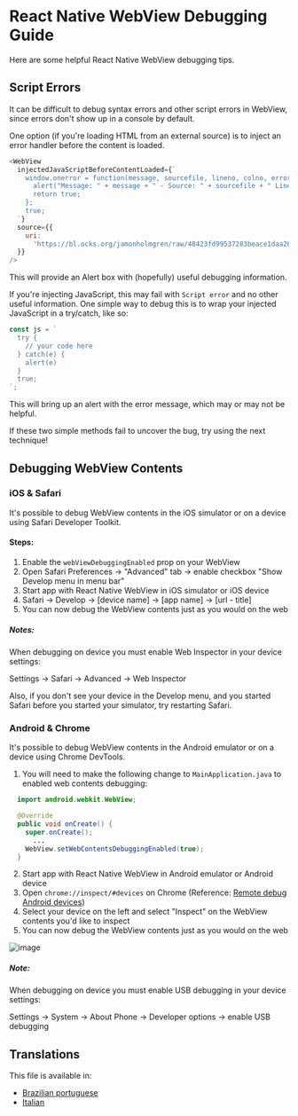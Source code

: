 # React Native WebView Debugging Guide

Here are some helpful React Native WebView debugging tips.

## Script Errors

It can be difficult to debug syntax errors and other script errors in WebView, since errors don't show up in a console by default.

One option (if you're loading HTML from an external source) is to inject an error handler before the content is loaded.

```js
<WebView
  injectedJavaScriptBeforeContentLoaded={`
    window.onerror = function(message, sourcefile, lineno, colno, error) {
      alert("Message: " + message + " - Source: " + sourcefile + " Line: " + lineno + ":" + colno);
      return true;
    };
    true;
  `}
  source={{
    uri:
      'https://bl.ocks.org/jamonholmgren/raw/48423fd99537283beace1daa2688e80f/',
  }}
/>
```

This will provide an Alert box with (hopefully) useful debugging information.

If you're injecting JavaScript, this may fail with `Script error` and no other useful information. One simple way to debug this is to wrap your injected JavaScript in a try/catch, like so:

```js
const js = `
  try {
    // your code here
  } catch(e) {
    alert(e)
  }
  true;
`;
```

This will bring up an alert with the error message, which may or may not be helpful.

If these two simple methods fail to uncover the bug, try using the next technique!

## Debugging WebView Contents

### iOS & Safari

It's possible to debug WebView contents in the iOS simulator or on a device using Safari Developer Toolkit.

#### Steps:

1. Enable the `webViewDebuggingEnabled` prop on your WebView
1. Open Safari Preferences -> "Advanced" tab -> enable checkbox "Show Develop menu in menu bar"
1. Start app with React Native WebView in iOS simulator or iOS device
1. Safari -> Develop -> [device name] -> [app name] -> [url - title]
1. You can now debug the WebView contents just as you would on the web

##### Notes:

When debugging on device you must enable Web Inspector in your device settings:

Settings -> Safari -> Advanced -> Web Inspector

Also, if you don't see your device in the Develop menu, and you started Safari before you started your simulator, try restarting Safari.

### Android & Chrome

It's possible to debug WebView contents in the Android emulator or on a device using Chrome DevTools.

1. You will need to make the following change to `MainApplication.java` to enabled web contents debugging:

```java
  import android.webkit.WebView;

  @Override
  public void onCreate() {
    super.onCreate();
	  ...
    WebView.setWebContentsDebuggingEnabled(true);
  }
```

2. Start app with React Native WebView in Android emulator or Android device
3. Open `chrome://inspect/#devices` on Chrome (Reference: [Remote debug Android devices](https://developer.chrome.com/docs/devtools/remote-debugging/))
4. Select your device on the left and select "Inspect" on the WebView contents you'd like to inspect
5. You can now debug the WebView contents just as you would on the web

![image](https://user-images.githubusercontent.com/1479215/47129785-9476e480-d24b-11e8-8cb1-fba77ee1c072.png)

##### Note:

When debugging on device you must enable USB debugging in your device settings:

Settings -> System -> About Phone -> Developer options -> enable USB debugging

## Translations

This file is available in:

- [Brazilian portuguese](Debugging.portuguese.md)
- [Italian](Debugging.italian.md)
